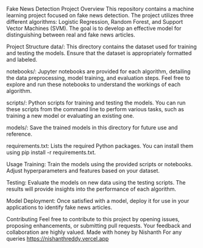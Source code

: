 Fake News Detection Project
Overview
This repository contains a machine learning project focused on fake news detection. The project utilizes three different algorithms: Logistic Regression, Random Forest, and Support Vector Machines (SVM). The goal is to develop an effective model for distinguishing between real and fake news articles.

Project Structure
data/: This directory contains the dataset used for training and testing the models. Ensure that the dataset is appropriately formatted and labeled.

notebooks/: Jupyter notebooks are provided for each algorithm, detailing the data preprocessing, model training, and evaluation steps. Feel free to explore and run these notebooks to understand the workings of each algorithm.

scripts/: Python scripts for training and testing the models. You can run these scripts from the command line to perform various tasks, such as training a new model or evaluating an existing one.

models/: Save the trained models in this directory for future use and reference.

requirements.txt: Lists the required Python packages. You can install them using pip install -r requirements.txt.


Usage
Training:
Train the models using the provided scripts or notebooks. Adjust hyperparameters and features based on your dataset.

Testing:
Evaluate the models on new data using the testing scripts. The results will provide insights into the performance of each algorithm.

Model Deployment:
Once satisfied with a model, deploy it for use in your applications to identify fake news articles.

Contributing
Feel free to contribute to this project by opening issues, proposing enhancements, or submitting pull requests. Your feedback and collaboration are highly valued.
Made with honey by Nishanth
For any queries
https://nishanthreddy.vercel.app
